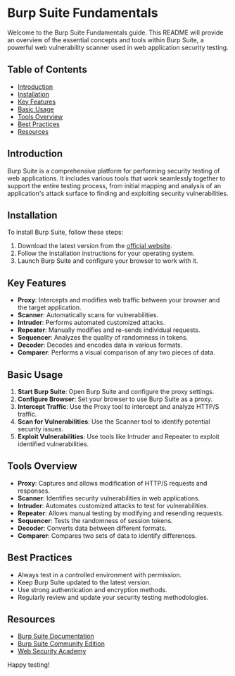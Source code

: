 # Burp Suite Fundamentals

Welcome to the Burp Suite Fundamentals guide. This README will provide an overview of the essential concepts and tools within Burp Suite, a powerful web vulnerability scanner used in web application security testing.

## Table of Contents
- [Introduction](#introduction)
- [Installation](#installation)
- [Key Features](#key-features)
- [Basic Usage](#basic-usage)
- [Tools Overview](#tools-overview)
- [Best Practices](#best-practices)
- [Resources](#resources)

## Introduction
Burp Suite is a comprehensive platform for performing security testing of web applications. It includes various tools that work seamlessly together to support the entire testing process, from initial mapping and analysis of an application's attack surface to finding and exploiting security vulnerabilities.

## Installation
To install Burp Suite, follow these steps:
1. Download the latest version from the [official website](https://portswigger.net/burp).
2. Follow the installation instructions for your operating system.
3. Launch Burp Suite and configure your browser to work with it.

## Key Features
- **Proxy**: Intercepts and modifies web traffic between your browser and the target application.
- **Scanner**: Automatically scans for vulnerabilities.
- **Intruder**: Performs automated customized attacks.
- **Repeater**: Manually modifies and re-sends individual requests.
- **Sequencer**: Analyzes the quality of randomness in tokens.
- **Decoder**: Decodes and encodes data in various formats.
- **Comparer**: Performs a visual comparison of any two pieces of data.

## Basic Usage
1. **Start Burp Suite**: Open Burp Suite and configure the proxy settings.
2. **Configure Browser**: Set your browser to use Burp Suite as a proxy.
3. **Intercept Traffic**: Use the Proxy tool to intercept and analyze HTTP/S traffic.
4. **Scan for Vulnerabilities**: Use the Scanner tool to identify potential security issues.
5. **Exploit Vulnerabilities**: Use tools like Intruder and Repeater to exploit identified vulnerabilities.

## Tools Overview
- **Proxy**: Captures and allows modification of HTTP/S requests and responses.
- **Scanner**: Identifies security vulnerabilities in web applications.
- **Intruder**: Automates customized attacks to test for vulnerabilities.
- **Repeater**: Allows manual testing by modifying and resending requests.
- **Sequencer**: Tests the randomness of session tokens.
- **Decoder**: Converts data between different formats.
- **Comparer**: Compares two sets of data to identify differences.

## Best Practices
- Always test in a controlled environment with permission.
- Keep Burp Suite updated to the latest version.
- Use strong authentication and encryption methods.
- Regularly review and update your security testing methodologies.

## Resources
- [Burp Suite Documentation](https://portswigger.net/burp/documentation)
- [Burp Suite Community Edition](https://portswigger.net/burp/community-edition)
- [Web Security Academy](https://portswigger.net/web-security)

Happy testing!

